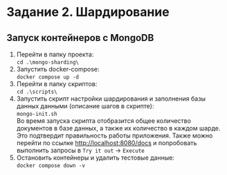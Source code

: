 # Задание 2. Шардирование

## Запуск контейнеров с MongoDB

1. Перейти в папку проекта:  
`cd .\mongo-sharding\`
2. Запустить docker-compose:  
`docker compose up -d`
3. Перейти в папку скриптов:  
`cd .\scripts\`
4. Запустить скрипт настройки шардирования и заполнения базы данных данными (описание шагов в скрипте):  
`mongo-init.sh`  
   Во время запуска скрипта отобразится общее количество документов в базе данных, а также их количество в каждом шарде. Это подтвердит правильность работы приложения.
   Также можно перейти по ссылке [http://localhost:8080/docs](http://localhost:8080/docs) и попробовать выполнить запросы в `Try it out` → `Execute`
5. Остановить контейнеры и удалить тестовые данные:  
`docker compose down -v`